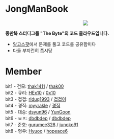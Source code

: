 # JongManBook
<p align="center"> 
<img src=https://t1.daumcdn.net/cfile/tistory/2765D13A5960D5D208>
</p>

**종만북 스터디그룹 "The Byte"의 코드 클라우드입니다.**
- [알고스팟](https://algospot.com/)에서 문제를 풀고 코드를 공유함미다
- 다들 부지런히 풉시당

# Member
bit1 - 건모: [thak1411](https://github.com/thak1411) / [thak00](https://algospot.com/user/profile/37121)  
bit2 - 규리: [HEx10](https://github.com/HEx10) / [0x10](https://algospot.com/user/profile/59614)  
bit3 - 겹겹: [rlduq1993](https://github.com/rlduq1993) / [겹겹이](https://algospot.com/user/profile/59616)  
bit4 - 경직: [myyrakle](https://github.com/myyrakle) / [경직](https://algospot.com/user/profile/59463)  
bit5 - 대승: [dsyun96](https://github.com/dsyun96) / [YunGoon](https://algospot.com/user/profile/15405)  
bit6 - ㅂㅈ: [dbdbdep](https://github.com/dbdbdep/) / [dbdbdep](https://algospot.com/user/profile/52871)  
bit7 - 준호: [gurumee328](https://github.com/gurumee328) / [junoko91](https://algospot.com/user/profile/59613)  
bit8 - 형우: [Hyuoo](https://github.com/Hyuoo) / [hopeace6](https://algospot.com/user/profile/59505)  
